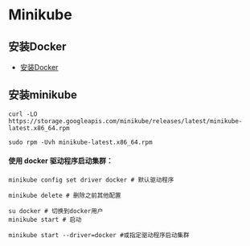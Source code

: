 # Minikube

## 安装Docker
+ [安装Docker](https://jeasyplus.com/docker)

## 安装minikube

```shell
curl -LO https://storage.googleapis.com/minikube/releases/latest/minikube-latest.x86_64.rpm

sudo rpm -Uvh minikube-latest.x86_64.rpm
```

#### 使用 docker 驱动程序启动集群：

```shell
minikube config set driver docker # 默认驱动程序

minikube delete # 删除之前其他配置

su docker # 切换到docker用户
minikube start # 启动

minikube start --driver=docker #或指定驱动程序启动集群
```


